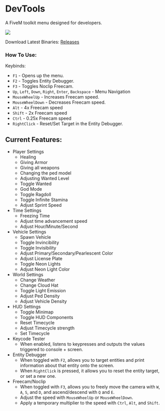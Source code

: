 # DevTools
A FiveM toolkit menu designed for developers.

![](https://i.imgur.com/QkqcTig.png)

Download Latest Binaries: [Releases](https://github.com/MoosheTV/DevTools/releases)


### How To Use:

Keybinds:
- `F1` - Opens up the menu.
- `F2` - Toggles Entity Debugger.
- `F3` - Toggles Noclip Freecam.
- `Up`, `Left`, `Down`, `Right`, `Enter`, `Backspace` - Menu Navigation
- `MouseWheelUp` - Increases Freecam speed.
- `MouseWheelDown` - Decreases Freecam speed.
- `Alt` - 4x Freecam speed
- `Shift` - 2x Freecam speed
- `Ctrl` - 0.25x Freecam speed
- `RightClick` - Reset/Set Target in the Entity Debugger.

## Current Features:

- Player Settings
  - Healing
  - Giving Armor
  - Giving all weapons
  - Changing the ped model
  - Adjusting Wanted Level
  - Toggle Wanted
  - God Mode
  - Toggle Ragdoll
  - Toggle Infinite Stamina
  - Adjust Sprint Speed
- Time Settings
  - Freezing Time
  - Adjust time advancement speed
  - Adjust Hour/Minute/Second
- Vehicle Settings
  - Spawn Vehicle
  - Toggle Invincibility
  - Toggle Invisibility
  - Adjust Primary/Secondary/Pearlescent Color
  - Adjust License Plate
  - Toggle Neon Lights
  - Adjust Neon Light Color
- World Settings
  - Change Weather
  - Change Cloud Hat
  - Toggle Light Emission
  - Adjust Ped Density
  - Adjust Vehicle Density
- HUD Settings
  - Toggle Minimap
  - Toggle HUD Components
  - Reset Timecycle
  - Adjust Timecycle strength
  - Set Timecycle
- Keycode Tester
  - When enabled, listens to keypresses and outputs the values triggered to console + screen.
- Entity Debugger
  - When toggled with `F2`, allows you to target entities and print information about that entity onto the screen.
  - When `RightClick` is pressed, it allows you to reset the entity target, or set a new one.
- Freecam/Noclip
  - When toggled with `F3`, allows you to freely move the camera with `W`, `A`, `S`, and `D`, and ascend/descend with `Q` and `E`.
  - Adjust the speed with `MouseWheelUp` or `MouseWheelDown`.
  - Apply a temporary multiplier to the speed with `Ctrl`, `Alt`, and `Shift`.

